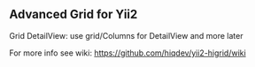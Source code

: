 Advanced Grid for Yii2
----------------------

Grid DetailView: use grid/Columns for DetailView and more later

For more info see wiki:
https://github.com/hiqdev/yii2-higrid/wiki